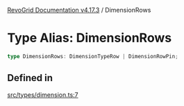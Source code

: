 [RevoGrid Documentation v4.17.3](README.md) / DimensionRows

# Type Alias: DimensionRows

```ts
type DimensionRows: DimensionTypeRow | DimensionRowPin;
```

## Defined in

[src/types/dimension.ts:7](https://github.com/revolist/revogrid/blob/2ad9a56a428342a01bbb7a115a581a401dbe3fef/src/types/dimension.ts#L7)
